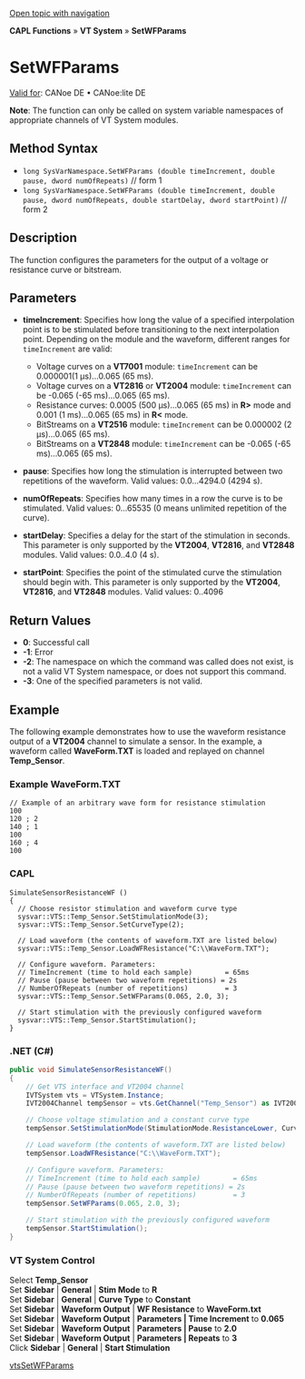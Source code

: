 [Open topic with navigation](../../../../../CANoeDEFamily.htm#Topics/CAPLFunctions/VTSystem/Functions/CAPLfunctionVTSSetWFParams.md)

**CAPL Functions** » **VT System** » **SetWFParams**

# SetWFParams

[Valid for](../../../Shared/FeatureAvailability.md): CANoe DE • CANoe:lite DE

**Note**: The function can only be called on system variable namespaces of appropriate channels of VT System modules.

## Method Syntax

- `long SysVarNamespace.SetWFParams (double timeIncrement, double pause, dword numOfRepeats)` // form 1
- `long SysVarNamespace.SetWFParams (double timeIncrement, double pause, dword numOfRepeats, double startDelay, dword startPoint)` // form 2

## Description

The function configures the parameters for the output of a voltage or resistance curve or bitstream.

## Parameters

- **timeIncrement**: Specifies how long the value of a specified interpolation point is to be stimulated before transitioning to the next interpolation point. Depending on the module and the waveform, different ranges for `timeIncrement` are valid:
  - Voltage curves on a **VT7001** module: `timeIncrement` can be 0.000001(1 µs)…0.065 (65 ms).
  - Voltage curves on a **VT2816** or **VT2004** module: `timeIncrement` can be -0.065 (-65 ms)…0.065 (65 ms).
  - Resistance curves: 0.0005 (500 µs)…0.065 (65 ms) in **R\>** mode and 0.001 (1 ms)…0.065 (65 ms) in **R\<** mode.
  - BitStreams on a **VT2516** module: `timeIncrement` can be 0.000002 (2 µs)…0.065 (65 ms).
  - BitStreams on a **VT2848** module: `timeIncrement` can be -0.065 (-65 ms)…0.065 (65 ms).

- **pause**: Specifies how long the stimulation is interrupted between two repetitions of the waveform. Valid values: 0.0…4294.0 (4294 s).

- **numOfRepeats**: Specifies how many times in a row the curve is to be stimulated. Valid values: 0…65535 (0 means unlimited repetition of the curve).

- **startDelay**: Specifies a delay for the start of the stimulation in seconds. This parameter is only supported by the **VT2004**, **VT2816**, and **VT2848** modules. Valid values: 0.0..4.0 (4 s).

- **startPoint**: Specifies the point of the stimulated curve the stimulation should begin with. This parameter is only supported by the **VT2004**, **VT2816**, and **VT2848** modules. Valid values: 0..4096

## Return Values

- **0**: Successful call
- **-1**: Error
- **-2**: The namespace on which the command was called does not exist, is not a valid VT System namespace, or does not support this command.
- **-3**: One of the specified parameters is not valid.

## Example

The following example demonstrates how to use the waveform resistance output of a **VT2004** channel to simulate a sensor. In the example, a waveform called **WaveForm.TXT** is loaded and replayed on channel **Temp_Sensor**.

### Example WaveForm.TXT

```plaintext
// Example of an arbitrary wave form for resistance stimulation
100
120 ; 2
140 ; 1
100
160 ; 4
100
```

### CAPL

```plaintext
SimulateSensorResistanceWF ()
{
  // Choose resistor stimulation and waveform curve type
  sysvar::VTS::Temp_Sensor.SetStimulationMode(3);
  sysvar::VTS::Temp_Sensor.SetCurveType(2);

  // Load waveform (the contents of waveform.TXT are listed below)
  sysvar::VTS::Temp_Sensor.LoadWFResistance("C:\\WaveForm.TXT");

  // Configure waveform. Parameters:
  // TimeIncrement (time to hold each sample)        = 65ms
  // Pause (pause between two waveform repetitions) = 2s
  // NumberOfRepeats (number of repetitions)         = 3
  sysvar::VTS::Temp_Sensor.SetWFParams(0.065, 2.0, 3);

  // Start stimulation with the previously configured waveform
  sysvar::VTS::Temp_Sensor.StartStimulation();
}
```

### .NET (C#)

```csharp
public void SimulateSensorResistanceWF()
{
    // Get VTS interface and VT2004 channel
    IVTSystem vts = VTSystem.Instance;
    IVT2004Channel tempSensor = vts.GetChannel("Temp_Sensor") as IVT2004Channel;

    // Choose voltage stimulation and a constant curve type
    tempSensor.SetStimulationMode(StimulationMode.ResistanceLower, CurveType.AnalogWaveform);

    // Load waveform (the contents of waveform.TXT are listed below)
    tempSensor.LoadWFResistance("C:\\WaveForm.TXT");

    // Configure waveform. Parameters:
    // TimeIncrement (time to hold each sample)        = 65ms
    // Pause (pause between two waveform repetitions) = 2s
    // NumberOfRepeats (number of repetitions)         = 3
    tempSensor.SetWFParams(0.065, 2.0, 3);

    // Start stimulation with the previously configured waveform
    tempSensor.StartStimulation();
}
```

### VT System Control

Select **Temp_Sensor**  
Set **Sidebar** | **General** | **Stim Mode** to **R**  
Set **Sidebar** | **General** | **Curve Type** to **Constant**  
Set **Sidebar** | **Waveform Output** | **WF Resistance** to **WaveForm.txt**  
Set **Sidebar** | **Waveform Output** | **Parameters | Time Increment** to **0.065**  
Set **Sidebar** | **Waveform Output** | **Parameters | Pause** to **2.0**  
Set **Sidebar** | **Waveform Output** | **Parameters | Repeats** to **3**  
Click **Sidebar** | **General** | **Start Stimulation**

[vtsSetWFParams](CAPLfunctionVTSvtsSetWFParams.md)
